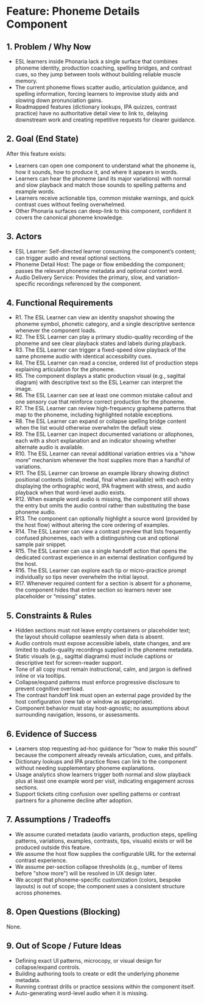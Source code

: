 # Feature: Phoneme Details Component

## 1. Problem / Why Now
- ESL learners inside Phonaria lack a single surface that combines phoneme identity, production coaching, spelling bridges, and contrast cues, so they jump between tools without building reliable muscle memory.
- The current phoneme flows scatter audio, articulation guidance, and spelling information, forcing learners to improvise study aids and slowing down pronunciation gains.
- Roadmapped features (dictionary lookups, IPA quizzes, contrast practice) have no authoritative detail view to link to, delaying downstream work and creating repetitive requests for clearer guidance.

## 2. Goal (End State)
After this feature exists:
- Learners can open one component to understand what the phoneme is, how it sounds, how to produce it, and where it appears in words.
- Learners can hear the phoneme (and its major variations) with normal and slow playback and match those sounds to spelling patterns and example words.
- Learners receive actionable tips, common mistake warnings, and quick contrast cues without feeling overwhelmed.
- Other Phonaria surfaces can deep-link to this component, confident it covers the canonical phoneme knowledge.

## 3. Actors
- ESL Learner: Self-directed learner consuming the component’s content; can trigger audio and reveal optional sections.
- Phoneme Detail Host: The page or flow embedding the component; passes the relevant phoneme metadata and optional context word.
- Audio Delivery Service: Provides the primary, slow, and variation-specific recordings referenced by the component.

## 4. Functional Requirements
- R1. The ESL Learner can view an identity snapshot showing the phoneme symbol, phonetic category, and a single descriptive sentence whenever the component loads.
- R2. The ESL Learner can play a primary studio-quality recording of the phoneme and see clear playback states and labels during playback.
- R3. The ESL Learner can trigger a fixed-speed slow playback of the same phoneme audio with identical accessibility cues.
- R4. The ESL Learner can read a concise, ordered list of production steps explaining articulation for the phoneme.
- R5. The component displays a static production visual (e.g., sagittal diagram) with descriptive text so the ESL Learner can interpret the image.
- R6. The ESL Learner can see at least one common mistake callout and one sensory cue that reinforce correct production for the phoneme.
- R7. The ESL Learner can review high-frequency grapheme patterns that map to the phoneme, including highlighted notable exceptions.
- R8. The ESL Learner can expand or collapse spelling bridge content when the list would otherwise overwhelm the default view.
- R9. The ESL Learner can inspect documented variations or allophones, each with a short explanation and an indicator showing whether alternate audio is available.
- R10. The ESL Learner can reveal additional variation entries via a “show more” mechanism whenever the host supplies more than a handful of variations.
- R11. The ESL Learner can browse an example library showing distinct positional contexts (initial, medial, final when available) with each entry displaying the orthographic word, IPA fragment with stress, and audio playback when that word-level audio exists.
- R12. When example word audio is missing, the component still shows the entry but omits the audio control rather than substituting the base phoneme audio.
- R13. The component can optionally highlight a source word (provided by the host flow) without altering the core ordering of examples.
- R14. The ESL Learner can view a contrast preview that lists frequently confused phonemes, each with a distinguishing cue and optional sample pair snippet.
- R15. The ESL Learner can use a single handoff action that opens the dedicated contrast experience in an external destination configured by the host.
- R16. The ESL Learner can explore each tip or micro-practice prompt individually so tips never overwhelm the initial layout.
- R17. Whenever required content for a section is absent for a phoneme, the component hides that entire section so learners never see placeholder or “missing” states.

## 5. Constraints & Rules
- Hidden sections must not leave empty containers or placeholder text; the layout should collapse seamlessly when data is absent.
- Audio controls must expose accessible labels, state changes, and are limited to studio-quality recordings supplied in the phoneme metadata.
- Static visuals (e.g., sagittal diagrams) must include captions or descriptive text for screen-reader support.
- Tone of all copy must remain instructional, calm, and jargon is defined inline or via tooltips.
- Collapse/expand patterns must enforce progressive disclosure to prevent cognitive overload.
- The contrast handoff link must open an external page provided by the host configuration (new tab or window as appropriate).
- Component behavior must stay host-agnostic; no assumptions about surrounding navigation, lessons, or assessments.

## 6. Evidence of Success
- Learners stop requesting ad-hoc guidance for “how to make this sound” because the component already reveals articulation, cues, and pitfalls.
- Dictionary lookups and IPA practice flows can link to the component without needing supplementary phoneme explanations.
- Usage analytics show learners trigger both normal and slow playback plus at least one example word per visit, indicating engagement across sections.
- Support tickets citing confusion over spelling patterns or contrast partners for a phoneme decline after adoption.

## 7. Assumptions / Tradeoffs
- We assume curated metadata (audio variants, production steps, spelling patterns, variations, examples, contrasts, tips, visuals) exists or will be produced outside this feature.
- We assume the host flow supplies the configurable URL for the external contrast experience.
- We assume per-section collapse thresholds (e.g., number of items before "show more") will be resolved in UX design later.
- We accept that phoneme-specific customization (colors, bespoke layouts) is out of scope; the component uses a consistent structure across phonemes.

## 8. Open Questions (Blocking)
None.

## 9. Out of Scope / Future Ideas
- Defining exact UI patterns, microcopy, or visual design for collapse/expand controls.
- Building authoring tools to create or edit the underlying phoneme metadata.
- Running contrast drills or practice sessions within the component itself.
- Auto-generating word-level audio when it is missing.
